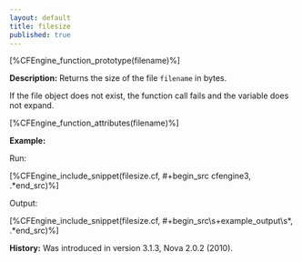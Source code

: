 ```yaml
---
layout: default
title: filesize
published: true
---
```


[%CFEngine_function_prototype(filename)%]

**Description:** Returns the size of the file `filename` in bytes.

If the file object does not exist, the function call fails and the
variable does not expand.

[%CFEngine_function_attributes(filename)%]

**Example:**

Run:

[%CFEngine_include_snippet(filesize.cf, #\+begin_src cfengine3, .*end_src)%]

Output:

[%CFEngine_include_snippet(filesize.cf, #\+begin_src\s+example_output\s*, .*end_src)%]

**History:** Was introduced in version 3.1.3, Nova 2.0.2 (2010).
